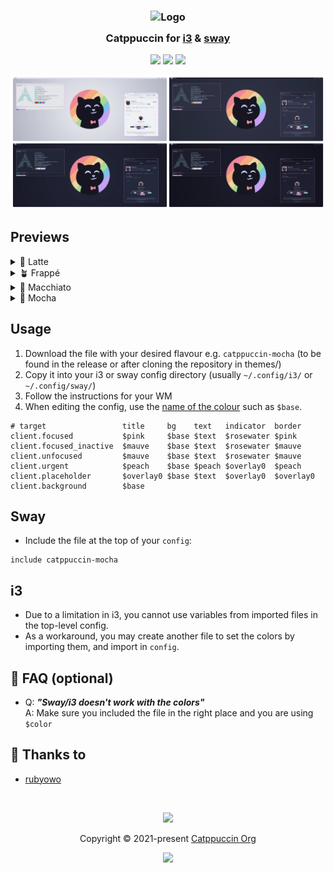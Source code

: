 <h3 align="center">
	<img src="https://raw.githubusercontent.com/catppuccin/catppuccin/main/assets/logos/exports/1544x1544_circle.png" width="100" alt="Logo"/><br/>
	<img src="https://raw.githubusercontent.com/catppuccin/catppuccin/main/assets/misc/transparent.png" height="30" width="0px"/>
	Catppuccin for  <a href="https://github.com/i3/i3">i3</a> & <a href="https://github.com/swaywm/sway">sway</a>
	<img src="https://raw.githubusercontent.com/catppuccin/catppuccin/main/assets/misc/transparent.png" height="30" width="0px"/>
</h3>

<p align="center">
	<a href="https://github.com/catppuccin/i3/stargazers"><img src="https://img.shields.io/github/stars/catppuccin/i3?colorA=363a4f&colorB=b7bdf8&style=for-the-badge"></a>
	<a href="https://github.com/catppuccin/i3/issues"><img src="https://img.shields.io/github/issues/catppuccin/i3?colorA=363a4f&colorB=f5a97f&style=for-the-badge"></a>
	<a href="https://github.com/catppuccin/i3/contributors"><img src="https://img.shields.io/github/contributors/catppuccin/i3?colorA=363a4f&colorB=a6da95&style=for-the-badge"></a>
</p>

<p align="center">

![preview](assets/preview.webp)

</p>

## Previews

<details>
<summary>🌻 Latte</summary>

![latte](assets/latte.webp)

</details>
<details>
<summary>🪴 Frappé</summary>

![frappé](assets/frappe.webp)

</details>
<details>
<summary>🌺 Macchiato</summary>

![macchiato](assets/macchiato.webp)

</details>
<details>
<summary>🌿 Mocha</summary>

![mocha](assets/mocha.webp)

</details>

## Usage

1. Download the file with your desired flavour e.g. `catppuccin-mocha` (to be
   found in the release or after cloning the repository in themes/)
2. Copy it into your i3 or sway config directory (usually `~/.config/i3/` or
   `~/.config/sway/`)
3. Follow the instructions for your WM
4. When editing the config, use the
   [name of the colour](https://github.com/catppuccin/catppuccin#-palettes) such
   as `$base`.

```i3config
# target                 title     bg    text   indicator  border
client.focused           $pink     $base $text  $rosewater $pink
client.focused_inactive  $mauve    $base $text  $rosewater $mauve
client.unfocused         $mauve    $base $text  $rosewater $mauve
client.urgent            $peach    $base $peach $overlay0  $peach
client.placeholder       $overlay0 $base $text  $overlay0  $overlay0
client.background        $base
```

## Sway
- Include the file at the top of your `config`:
```i3config
include catppuccin-mocha
```

## i3
- Due to a limitation in i3, you cannot use variables from imported files in the top-level config.
- As a workaround, you may create another file to set the colors by importing them, and import in `config`.

## 🙋 FAQ (optional)

- Q: **_"Sway/i3 doesn't work with the colors"_**
  \
  A: Make sure you included the file in the right place and you are using
  `$color`

## 💝 Thanks to

- [rubyowo](https://github.com/rubyowo)

&nbsp;

<p align="center">
	<img src="https://raw.githubusercontent.com/catppuccin/catppuccin/main/assets/footers/gray0_ctp_on_line.svg?sanitize=true" />
</p>

<p align="center">
	Copyright &copy; 2021-present <a href="https://github.com/catppuccin" target="_blank">Catppuccin Org</a>
</p>

<p align="center">
	<a href="https://github.com/catppuccin/catppuccin/blob/main/LICENSE"><img src="https://img.shields.io/static/v1.svg?style=for-the-badge&label=License&message=MIT&logoColor=d9e0ee&colorA=363a4f&colorB=b7bdf8"/></a>
</p>
